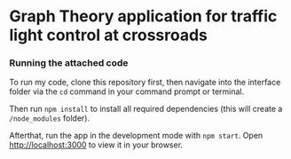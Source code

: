 # Graph Theory application for traffic light control at crossroads
### Running the attached code

To run my code, clone this repository first, then navigate into the interface folder via the `cd` command in your command prompt or terminal.

Then run `npm install` to install all required dependencies (this will create a `/node_modules` folder).

Afterthat, run the app in the development mode with `npm start`.
Open [http://localhost:3000](http://localhost:3000) to view it in your browser.
